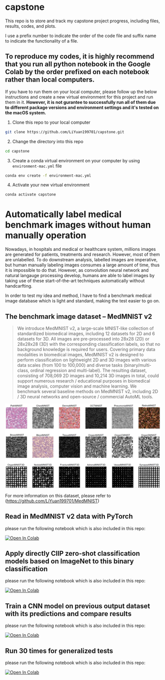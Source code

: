 # capstone
This repo is to store and track my capstone project progress, including files, results, codes, and plots.

I use a prefix number to indicate the order of the code file and suffix name to indicate the functionality of a file.

## To reproduce my codes, it is highly recommend that you run all python notebook in the Google Colab by the order prefixed on each notebook rather than local computers. 

If you have to run them on your local computer, please follow up the below instructions and create a new virtual environment for this project and run them in it. **However, it is not gurantee to successfully run all of them due to different package versions and environment settings and it's tested on the macOS system.**

1. Clone this repo to your local computer

```bash
git clone https://github.com/LiYuan199701/capstone.git
```

2. Change the directory into this repo

```bash
cd capstone
```

3. Create a conda virtual environment on your computer by using `environment-mac.yml` file

```bash
conda env create -f environment-mac.yml
```

4. Activate your new virtual environment

```bash
conda activate capstone
```

# Automatically label medical benchmark images without human manually operation

Nowadays, in hospitals and medical or healthcare system, millions images are generated for patients, treatments and research. However, most of them are unlabelled. To do downstream analysis, labelled images are imperative, but human manually labeling images consumes a large amount of time, thus it is impossible to do that. However, as convolution neural network and natural langauge processing develop, humans are able to label images by taking use of these start-of-the-art techniques automatically without handcarfting.

In order to test my idea and method, I have to find a benchmark medical image database which is light and standard, making the test easier to go on.

## The benchmark image dataset – MedMNIST v2

> We introduce MedMNIST v2, a large-scale MNIST-like collection of standardized biomedical images, including 12 datasets for 2D and 6 datasets for 3D. All images are pre-processed into 28x28 (2D) or 28x28x28 (3D) with the corresponding classification labels, so that no background knowledge is required for users. Covering primary data modalities in biomedical images, MedMNIST v2 is designed to perform classification on lightweight 2D and 3D images with various data scales (from 100 to 100,000) and diverse tasks (binary/multi-class, ordinal regression and multi-label). The resulting dataset, consisting of 708,069 2D images and 10,214 3D images in total, could support numerous research / educational purposes in biomedical image analysis, computer vision and machine learning. We benchmark several baseline methods on MedMNIST v2, including 2D / 3D neural networks and open-source / commercial AutoML tools.

![MedMNISTv2_overview](img/medmnistv2.jpg)

For more information on this dataset, please refer to (https://github.com/LiYuan199701/MedMNIST)

## Read in MedMNIST v2 data with PyTorch

please run the following notebook which is also included in this repo:

[![Open In Colab](https://colab.research.google.com/assets/colab-badge.svg)](https://colab.research.google.com/drive/13ME07TJxTA6MJHqjSWGwlGN598lUMYFv)

## Apply directly ClIP zero-shot classification models based on ImageNet to this binary classification

please run the following notebook which is also included in this repo:

[![Open In Colab](https://colab.research.google.com/assets/colab-badge.svg)](https://colab.research.google.com/drive/12wrkG2sgHtYkiBkqLktPYbKxKGf5USOy)

## Train a CNN model on previous output dataset with its predictions and compare results

please run the following notebook which is also included in this repo:

[![Open In Colab](https://colab.research.google.com/assets/colab-badge.svg)](https://colab.research.google.com/drive/17fD_l1iIU9-4LFRDcgk0iCRfV6EmucbX)

## Run 30 times for generalized tests

please run the following notebook which is also included in this repo:

[![Open In Colab](https://colab.research.google.com/assets/colab-badge.svg)](https://colab.research.google.com/drive/15tqWswpoKcWnHs2nP0maGy7AuIPDhEj1)
